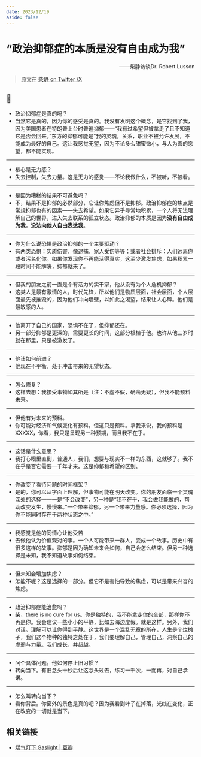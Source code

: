 ```yaml
---
date: 2023/12/19
aside: false
---
```


# “政治抑郁症的本质是没有自由成为我”

<p align='right'>——柴静访谈Dr. Robert Lusson</p>

> 原文在 [柴静 on Twitter /X](https://x.com/Chai20230817/status/1737068339489652782?s=20)

## 📝

- 政治抑郁症是真的吗？
- 当然它是真的，因为你的感受是真的。我没有发明这个概念，是它找到了我，因为美国患者在特朗普上台时普遍抑郁——“我有过希望但被拿走了且不知道它是否会回来。”东方的抑郁可能是“我的灵魂，关系，职业不被允许发展，不能成为最好的自己。这让我感觉无望，因为不论多么甜蜜微小，与人为善的愿望，都不能实现。

---

- 核心是无力感？
- 失去控制，失去力量。这是无力的感觉——不论我做什么，不被听，不被看。

---

- 是因为糟糕的结果不可避免吗？
- 不，结果不是抑郁的必然部分，它让你焦虑但不是抑郁。政治抑郁症的焦点是常规抑郁也有的因素——失去希望。如果它异乎寻常地积累，一个人将无法理解自己的世界，进入失去联系的孤立状态。政治抑郁的本质是因为**没有自由成为我**，**没法向他人自由表达我**。

---

- 你为什么说恐惧是政治抑郁的一个主要驱动？
- 有两类恐惧：实质伤害，像逮捕，家人受伤等等；或者社会排斥：人们远离你或者污名化你。如果你发现你不再能活得真实，这至少激发焦虑，如果积累一段时间不能解决，抑郁就来了。

---

- 但我的朋友之前一直是个有活力的实干家，他从没有为个人危机抑郁？
- 这类人是最有激情的人，时代先锋，所以他们是物质层面，社会层面，个人层面最先被摧毁的，因为他们冲向墙壁，以如此之渴望，结果让人心碎。他们是最敏感的人。

---

- 他离开了自己的国家，恐惧不在了，但抑郁还在。
- 另一部分抑郁是更深的，需要更长的时间，这部分根植于他。也许从他三岁时就在那里，只是被激发了。

---

- 他该如何前进？
- 他现在不平衡，处于冲击带来的无望状态。

---

- 怎么修复？
- 这样去想：我接受事物如其所是（注：不虚不假，确凿无疑），但我不能预料未来。

---

- 但他有对未来的预料。
- 你可能对经济和气候变化有预料，但这只是预料。拿我来说，我的预料是 XXXXX，你看，我只是呈现另一种预期，而且我不在乎。

---

- 这话是什么意思？
- 我打心眼里直到，普通人，我们，想要与现实不一样的东西，这就够了。我不在乎是否它需要一千年才来。这是抑郁和希望的区别。

---

- 你改变了看待问题的时间框架？
- 是的，你可以从字面上理解，但事物可能在明天改变。你的朋友面临一个灵魂深处的选择——一是“不会改变”，另一种是“我不在乎，我会做我能做的，帮助改变发生，慢慢来。”一个带来抑郁，另一个带来力量感。你必须选择，因为你不能同时存在于两种状态之中。”

---

- 我感觉是他的同情心让他受苦
- 去做他认为价值观对的事。一个人可能带来一群人，变成一个故事。历史中有很多这样的故事。抑郁是因为确知未来会如何，自己会怎么结束。但另一种选择是未知，我不知道故事如何结束。

---

- 但未知会增加焦虑？
- 怎能不呢？这是选择的一部分。但它不是害怕导致的焦虑，可以是带来兴奋的焦虑。

---

- 政治抑郁症能治愈吗？
- 柴，there is no cure for us。你是独特的，我不能拿走你的全部，那样你不再是你。我会建议一些小小的平静，比如去海边度假。就是这样。另外，我们对话。理解可以让你得到平静。这世界是一个混乱无章的所在，人生是个烂摊子，我们这个物种的独特之处在于，我们要理解自己，管理自己，洞察自己的虚弱与力量。我们成长，并超越。

---

- 问个具体问题，他如何停止旧习惯？
- 转向当下。有旧念头十秒后让这念头过去，练习一千次，一而再，对自己承诺。

---

- 怎么叫转向当下？
- 看你背后。你窗外的景色是真的吧？因为我看到叶子在掉落，光线在变化，正在改变的一切就是当下。

## 相关链接

- [煤气灯下 Gaslight | 豆瓣](https://movie.douban.com/subject/1296845/)
